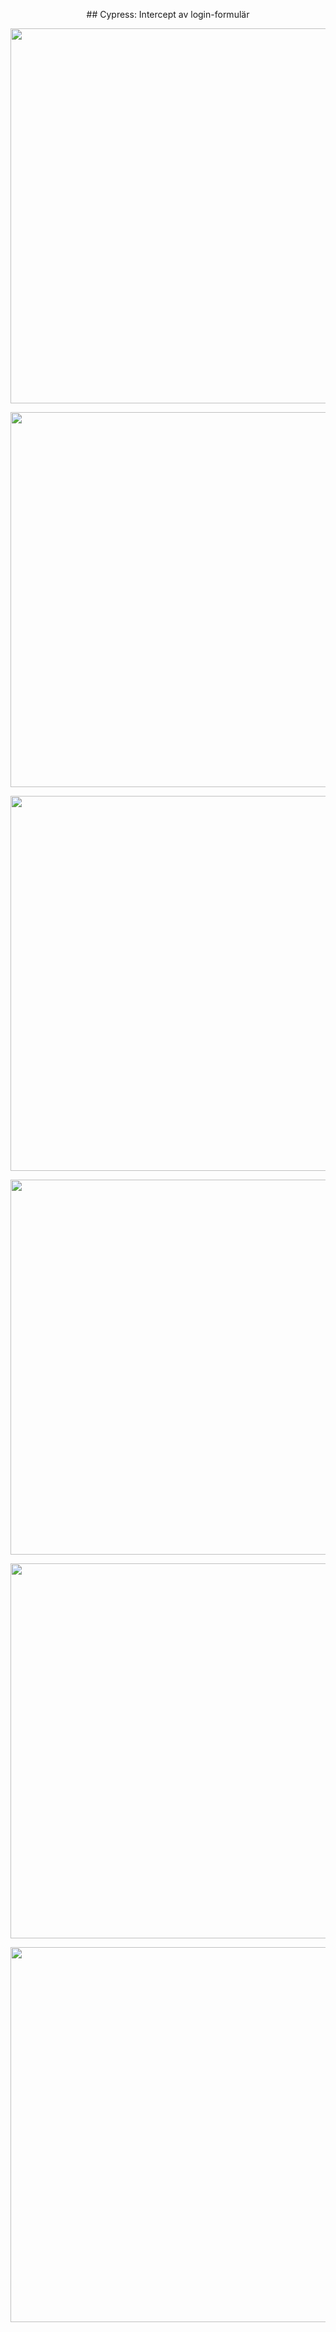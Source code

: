 <p align="center">
## Cypress: Intercept av login-formulär
</p>
<p align="center">
  <img src="https://github.com/user-attachments/assets/090f02c8-92a5-41ae-8cac-5b6031f6a8e6" width="600" />
</p>
<p align="center">
  <img src="https://github.com/user-attachments/assets/55ef834f-0a81-4de4-8d30-786caf3f05f8" width="600" />
</p>
<p align="center">
  <img src="https://github.com/user-attachments/assets/94cac9b4-4c95-4415-946a-2c93af402642" width="600" />
</p>
<p align="center">
  <img src="https://github.com/user-attachments/assets/10cec52d-7411-4e27-8076-a238de0efa2d" width="600" />
</p>
<p align="center">
  <img src="https://github.com/user-attachments/assets/ee6e35b5-3ecf-4bba-bb37-ea3a4c84fa28" width="600" />
</p>
<p align="center">
  <img src="https://github.com/user-attachments/assets/95043016-d2df-4de6-8add-6a1e17aa5683" width="600" />
</p>
